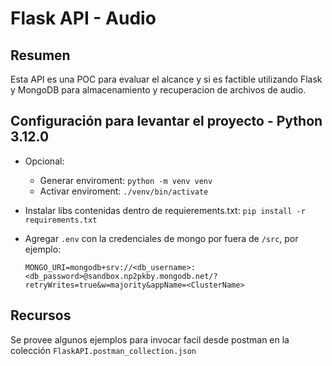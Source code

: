 # Flask API - Audio

## Resumen

Esta API es una POC para evaluar el alcance y si es factible utilizando Flask y MongoDB para almacenamiento y recuperacion de archivos de audio.

## Configuración para levantar el proyecto - Python 3.12.0

- Opcional:
  - Generar enviroment: `python -m venv venv`
  - Activar enviroment: `./venv/bin/activate`

- Instalar libs contenidas dentro de requierements.txt: `pip install -r requirements.txt`
- Agregar `.env` con la credenciales de mongo por fuera de `/src`, por ejemplo:
  ```
  MONGO_URI=mongodb+srv://<db_username>:<db_password>@sandbox.np2pkby.mongodb.net/?retryWrites=true&w=majority&appName=<ClusterName>
  ```

## Recursos

Se provee algunos ejemplos para invocar facil desde postman en la colección `FlaskAPI.postman_collection.json`

